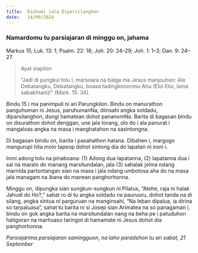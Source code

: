 ```yaml
---
title:  Diuhumi jala Diparsilanghon
date:   14/09/2024
---
```


### Namardomu tu parsiajaran di minggu on, jahama
Markus 15; Luk. 13: 1; Psalm. 22: 18; Joh. 20: 24–29; Joh. 1: 1–3; Dan. 9: 24–27.

> <p>Ayat siapilon</p>
> “Jadi di pungkul tolu i, marsoara na balga ma Jesus manjouhon: Ale Debatangku, Debatangku, boasa tadingkononmu Ahu (Eloi Eloi, lama sabakhtani)!” (Mark. 15: 34).

Bindu 15 i ma panimpuli ni ari Parungkilon. Bindu on manurathon panguhuman ni Jesus, paruhumanNa, diinsahi angka soldadu, diparsilanghon, dungi hamatean dohot pananomNa. Barita di bagasan bindu on disurathon dohot denggan, une jala torang, olo do i ala panurat i mangaloas angka na masa i manghatahon na sasintongna.

Di bagasan bindu on, barita i pasahathon hatana. Dibahen i, margogo mangurupi hita molo tapeop dohot sintong dia do lapatan ni ironi i.

Ironi adong tolu na pinaboana: (1) Adong dua lapatanna, (2) lapatanna dua i sai na maralo do manang marsitundalan, jala (3) sahalak jolma ndang marnida partontangan sian na masa i jala ndang umbotosa aha do na masa jala managam na ibana do manean panghorhonna.

Minggu on, dipungka sian sungkun-sungkun ni Pilatus, “Atehe, raja ni halak Jahudi do Ho?,” sahat ro di tu angka soldadu na pauruuru, dohot tanda na di silang, angka sintua ni parguruan na manginsahi, “Na leban dipalua, ia dirina so tarpaluasa”, sahat tu barita ni si Josep sian Arimatea na so panagaman i, bindu on gok angka barita na marsitundalan nang na beha pe i patuduhon hatigoran na marhuaso taringot di hamamate ni Jesus dohot dia panghorhonna.

_Parsiajarima parsiajaran samingguon, na laho paradehon tu ari sabat, 21 September_